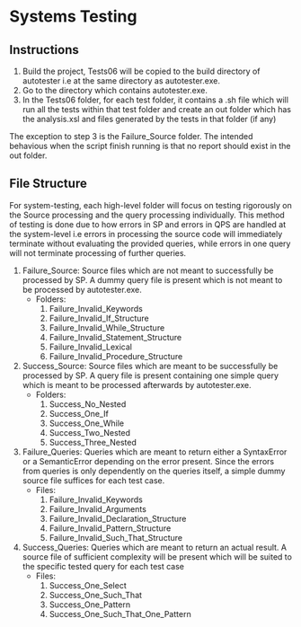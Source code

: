 # Systems Testing
## Instructions
1. Build the project, Tests06 will be copied to the build directory of autotester i.e
at the same directory as autotester.exe. 
2. Go to the directory which contains autotester.exe.
3. In the Tests06 folder, for each test folder, it contains a
.sh file which will run all the tests within that test folder and 
create an out folder which has the analysis.xsl and files generated
by the tests in that folder (if any)

The exception to step 3 is the Failure_Source folder. The intended
behavious when the script finish running is that no report should exist
in the out folder.
## File Structure

For system-testing, each high-level folder will focus on testing rigorously on the Source processing and the query processing individually. This method of testing is done due to
how errors in SP and errors in QPS are handled at the system-level i.e errors in processing the source code will immediately terminate without evaluating the provided queries, while
errors in one query will not terminate processing of further queries.
1. Failure_Source: Source files which are not meant to successfully be processed by SP. A dummy query file is present which is not meant to be processed by autotester.exe.
	- Folders:
		1. Failure_Invalid_Keywords
		2. Failure_Invalid_If_Structure
		3. Failure_Invalid_While_Structure
		4. Failure_Invalid_Statement_Structure
		5. Failure_Invalid_Lexical
		6. Failure_Invalid_Procedure_Structure
2. Success_Source: Source files which are meant to be successfully be processed by SP. A query file is present containing one simple query which is meant to be processed afterwards by autotester.exe.
	- Folders:
		1. Success_No_Nested
		2. Success_One_If
		3. Success_One_While
		4. Success_Two_Nested
		5. Success_Three_Nested
3. Failure_Queries: Queries which are meant to return either a SyntaxError or a SemanticError depending on the error present. 
Since the errors from queries is only dependently on the queries itself, a simple dummy source file suffices for each test case.
	- Files:
		1. Failure_Invalid_Keywords
		2. Failure_Invalid_Arguments
		3. Failure_Invalid_Declaration_Structure
		4. Failure_Invalid_Pattern_Structure
		5. Failure_Invalid_Such_That_Structure
4. Success_Queries: Queries which are meant to return an actual result. A source file of sufficient complexity will be present which will be suited to the specific tested query for each test case
	- Files:
		1. Success_One_Select
		2. Success_One_Such_That
		3. Success_One_Pattern
		4. Success_One_Such_That_One_Pattern
